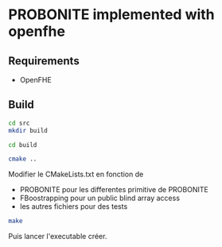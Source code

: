 # PROBONITE implemented with openfhe



## Requirements

* OpenFHE

## Build

```bash
cd src
mkdir build
```

```bash
cd build
```
```bash
cmake ..
```

Modifier le CMakeLists.txt en fonction de
* PROBONITE pour les differentes primitive de PROBONITE
* FBoostrapping pour un public blind array access
* les autres fichiers pour des tests


```bash
make
```

Puis lancer l'executable créer.

